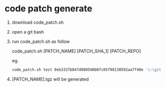 # code patch generate

1.  download code_patch.sh
2.  open a git bash
3.  run code_patch.sh as follow  

    code_patch.sh [PATCH_NAME] [PATCH_SHA_1] [PATCH_REPO]  

    eg.  
    ```bash
    code_patch.sh test 0eb3337b847d080590b07c05f98138592aa7f49e 'c:\git'
    ```
4.  [PATCH_NAME].tgz will be generated
